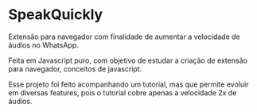 # SpeakQuickly
Extensão para navegador com finalidade de aumentar a velocidade de áudios no WhatsApp.

Feita em Javascript puro, com objetivo de estudar a criação de extensão para navegador, conceitos de javascript.

Esse projeto foi feito acompanhando um tutorial, mas que permite evoluir em diversas features, pois o tutorial cobre apenas a velocidade 2x de áudios.
